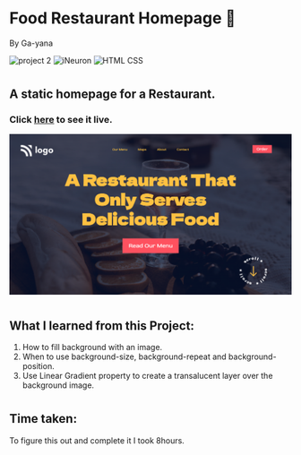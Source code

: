# Food Restaurant Homepage :pizza: 
By Ga-yana  

![project 2](https://img.shields.io/badge/Project%20-2-red) ![iNeuron](https://img.shields.io/badge/iNeuron-FullStack-blue)
![HTML CSS](https://img.shields.io/badge/HTML-CSS-yellow)  
#

## A static homepage for a Restaurant.    
### Click [here](https://restaurantgoodfood.netlify.app/) to see it live.


![Homepage](./Screenshot%202022-08-05%20at%2012.43.40%20PM.png)
# 

## What I learned from this Project:

1. How to fill background with an image.
2. When to use background-size, background-repeat and background-position.
3. Use Linear Gradient property to create a transalucent layer over the background image.
#
## Time taken:
 To figure this out and complete it I took 8hours.
# 
